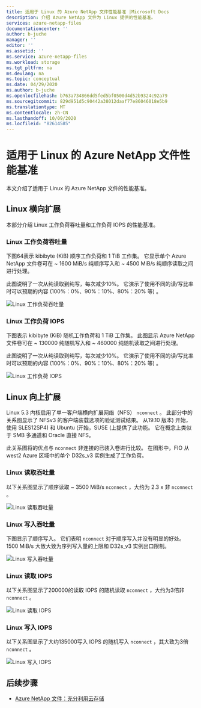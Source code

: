 ```yaml
---
title: 适用于 Linux 的 Azure NetApp 文件性能基准 |Microsoft Docs
description: 介绍 Azure NetApp 文件为 Linux 提供的性能基准。
services: azure-netapp-files
documentationcenter: ''
author: b-juche
manager: ''
editor: ''
ms.assetid: ''
ms.service: azure-netapp-files
ms.workload: storage
ms.tgt_pltfrm: na
ms.devlang: na
ms.topic: conceptual
ms.date: 04/29/2020
ms.author: b-juche
ms.openlocfilehash: b763a734866dd5fed5bf0500d4d52b9324c92a79
ms.sourcegitcommit: 829d951d5c90442a38012daaf77e86046018e5b9
ms.translationtype: MT
ms.contentlocale: zh-CN
ms.lasthandoff: 10/09/2020
ms.locfileid: "82614585"
---
```

# <a name="azure-netapp-files-performance-benchmarks-for-linux"></a>适用于 Linux 的 Azure NetApp 文件性能基准

本文介绍了适用于 Linux 的 Azure NetApp 文件的性能基准。

## <a name="linux-scale-out"></a>Linux 横向扩展

本部分介绍 Linux 工作负荷吞吐量和工作负荷 IOPS 的性能基准。

### <a name="linux-workload-throughput"></a>Linux 工作负荷吞吐量  

下图64表示 kibibyte (KiB) 顺序工作负荷和 1 TiB 工作集。 它显示单个 Azure NetApp 文件卷可在 ~ 1600 MiB/s 纯顺序写入和 ~ 4500 MiB/s 纯顺序读取之间进行处理。  

此图说明了一次从纯读取到纯写，每次减少10%。 它演示了使用不同的读/写比率时可以预期的内容 (100%：0%、90%：10%、80%：20% 等) 。

![Linux 工作负荷吞吐量](../media/azure-netapp-files/performance-benchmarks-linux-workload-throughput.png)  

### <a name="linux-workload-iops"></a>Linux 工作负荷 IOPS  

下图表示 kibibyte (KiB) 随机工作负荷和 1 TiB 工作集。 此图显示 Azure NetApp 文件卷可在 ~ 130000 纯随机写入和 ~ 460000 纯随机读取之间进行处理。  

此图说明了一次从纯读取到纯写，每次减少10%。 它演示了使用不同的读/写比率时可以预期的内容 (100%：0%、90%：10%、80%：20% 等) 。

![Linux 工作负荷 IOPS](../media/azure-netapp-files/performance-benchmarks-linux-workload-iops.png)  

## <a name="linux-scale-up"></a>Linux 向上扩展  

Linux 5.3 内核启用了单一客户端横向扩展网络（NFS） `nconnect` 。 此部分中的关系图显示了 NFSv3 的客户端装载选项的验证测试结果。 从19.10 版本) 开始，使用 SLES12SP4) 和 Ubuntu (开始，SUSE (上提供了此功能。 它在概念上类似于 SMB 多通道和 Oracle 直接 NFS。

此关系图将的优点与 `nconnect` 非连接的已装入卷进行比较。 在图形中，FIO 从 west2 Azure 区域中的单个 D32s_v3 实例生成了工作负荷。

### <a name="linux-read-throughput"></a>Linux 读取吞吐量  

以下关系图显示了顺序读取 ~ 3500 MiB/s `nconnect` ，大约为 2.3 x 非 `nconnect` 。

![Linux 读取吞吐量](../media/azure-netapp-files/performance-benchmarks-linux-read-throughput.png)  

### <a name="linux-write-throughput"></a>Linux 写入吞吐量  

下图显示了顺序写入。 它们表明 `nconnect` 对于顺序写入并没有明显的好处。 1500 MiB/s 大致大致为序列写入量的上限和 D32s_v3 实例出口限制。

![Linux 写入吞吐量](../media/azure-netapp-files/performance-benchmarks-linux-write-throughput.png)  

### <a name="linux-read-iops"></a>Linux 读取 IOPS  

以下关系图显示了200000的读取 IOPS 的随机读取 `nconnect` ，大约为3倍非 `nconnect` 。

![Linux 读取 IOPS](../media/azure-netapp-files/performance-benchmarks-linux-read-iops.png)  

### <a name="linux-write-iops"></a>Linux 写入 IOPS  

以下关系图显示了大约135000写入 IOPS 的随机写入 `nconnect` ，其大致为3倍 `nconnect` 。

![Linux 写入 IOPS](../media/azure-netapp-files/performance-benchmarks-linux-write-iops.png)  

## <a name="next-steps"></a>后续步骤

- [Azure NetApp 文件：充分利用云存储](https://cloud.netapp.com/hubfs/Resources/ANF%20PERFORMANCE%20TESTING%20IN%20TEMPLATE.pdf?hsCtaTracking=f2f560e9-9d13-4814-852d-cfc9bf736c6a%7C764e9d9c-9e6b-4549-97ec-af930247f22f)
